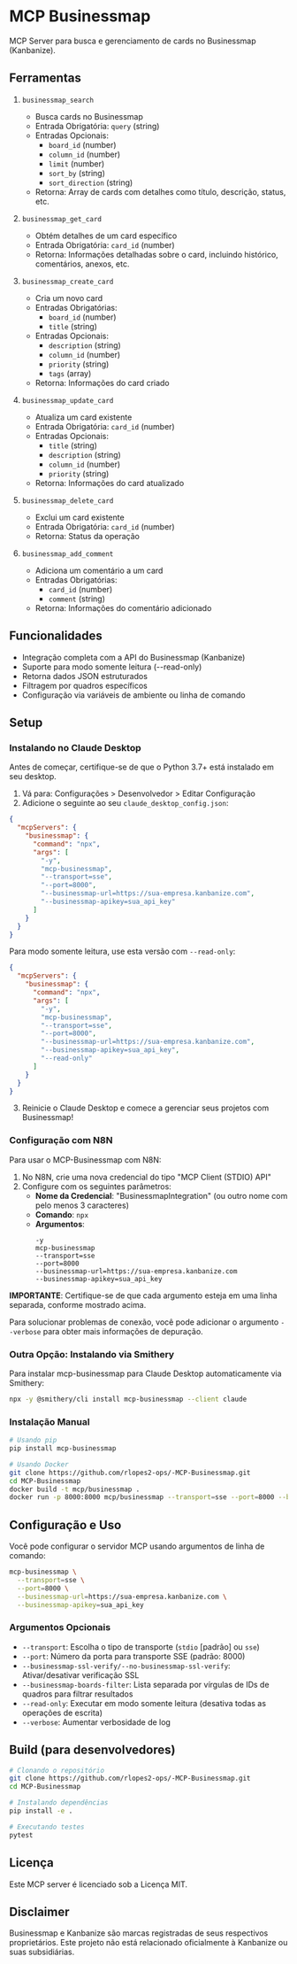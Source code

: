 # MCP Businessmap

MCP Server para busca e gerenciamento de cards no Businessmap (Kanbanize).

## Ferramentas

1. `businessmap_search`
   * Busca cards no Businessmap
   * Entrada Obrigatória: `query` (string)
   * Entradas Opcionais:
     * `board_id` (number)
     * `column_id` (number)
     * `limit` (number)
     * `sort_by` (string)
     * `sort_direction` (string)
   * Retorna: Array de cards com detalhes como título, descrição, status, etc.

2. `businessmap_get_card`
   * Obtém detalhes de um card específico
   * Entrada Obrigatória: `card_id` (number)
   * Retorna: Informações detalhadas sobre o card, incluindo histórico, comentários, anexos, etc.

3. `businessmap_create_card`
   * Cria um novo card
   * Entradas Obrigatórias:
     * `board_id` (number)
     * `title` (string)
   * Entradas Opcionais:
     * `description` (string)
     * `column_id` (number)
     * `priority` (string)
     * `tags` (array)
   * Retorna: Informações do card criado

4. `businessmap_update_card`
   * Atualiza um card existente
   * Entrada Obrigatória: `card_id` (number)
   * Entradas Opcionais:
     * `title` (string)
     * `description` (string)
     * `column_id` (number)
     * `priority` (string)
   * Retorna: Informações do card atualizado

5. `businessmap_delete_card`
   * Exclui um card existente
   * Entrada Obrigatória: `card_id` (number)
   * Retorna: Status da operação

6. `businessmap_add_comment`
   * Adiciona um comentário a um card
   * Entradas Obrigatórias:
     * `card_id` (number)
     * `comment` (string)
   * Retorna: Informações do comentário adicionado

## Funcionalidades

* Integração completa com a API do Businessmap (Kanbanize)
* Suporte para modo somente leitura (--read-only)
* Retorna dados JSON estruturados
* Filtragem por quadros específicos
* Configuração via variáveis de ambiente ou linha de comando

## Setup

### Instalando no Claude Desktop

Antes de começar, certifique-se de que o Python 3.7+ está instalado em seu desktop.

1. Vá para: Configurações > Desenvolvedor > Editar Configuração
2. Adicione o seguinte ao seu `claude_desktop_config.json`:

```json
{
  "mcpServers": {
    "businessmap": {
      "command": "npx",
      "args": [
        "-y",
        "mcp-businessmap",
        "--transport=sse",
        "--port=8000",
        "--businessmap-url=https://sua-empresa.kanbanize.com",
        "--businessmap-apikey=sua_api_key"
      ]
    }
  }
}
```

Para modo somente leitura, use esta versão com `--read-only`:

```json
{
  "mcpServers": {
    "businessmap": {
      "command": "npx",
      "args": [
        "-y",
        "mcp-businessmap",
        "--transport=sse",
        "--port=8000",
        "--businessmap-url=https://sua-empresa.kanbanize.com",
        "--businessmap-apikey=sua_api_key",
        "--read-only"
      ]
    }
  }
}
```

3. Reinicie o Claude Desktop e comece a gerenciar seus projetos com Businessmap!

### Configuração com N8N

Para usar o MCP-Businessmap com N8N:

1. No N8N, crie uma nova credencial do tipo "MCP Client (STDIO) API"
2. Configure com os seguintes parâmetros:
   - **Nome da Credencial**: "BusinessmapIntegration" (ou outro nome com pelo menos 3 caracteres)
   - **Comando**: `npx`
   - **Argumentos**:
     ```
     -y
     mcp-businessmap
     --transport=sse
     --port=8000
     --businessmap-url=https://sua-empresa.kanbanize.com
     --businessmap-apikey=sua_api_key
     ```

**IMPORTANTE**: Certifique-se de que cada argumento esteja em uma linha separada, conforme mostrado acima.

Para solucionar problemas de conexão, você pode adicionar o argumento `--verbose` para obter mais informações de depuração.

### Outra Opção: Instalando via Smithery

Para instalar mcp-businessmap para Claude Desktop automaticamente via Smithery:

```bash
npx -y @smithery/cli install mcp-businessmap --client claude
```

### Instalação Manual

```bash
# Usando pip
pip install mcp-businessmap

# Usando Docker
git clone https://github.com/rlopes2-ops/-MCP-Businessmap.git
cd MCP-Businessmap
docker build -t mcp/businessmap .
docker run -p 8000:8000 mcp/businessmap --transport=sse --port=8000 --businessmap-url=https://sua-empresa.kanbanize.com --businessmap-apikey=sua_api_key
```

## Configuração e Uso

Você pode configurar o servidor MCP usando argumentos de linha de comando:

```bash
mcp-businessmap \
  --transport=sse \
  --port=8000 \
  --businessmap-url=https://sua-empresa.kanbanize.com \
  --businessmap-apikey=sua_api_key
```

### Argumentos Opcionais

- `--transport`: Escolha o tipo de transporte (`stdio` [padrão] ou `sse`)
- `--port`: Número da porta para transporte SSE (padrão: 8000)
- `--businessmap-ssl-verify/--no-businessmap-ssl-verify`: Ativar/desativar verificação SSL
- `--businessmap-boards-filter`: Lista separada por vírgulas de IDs de quadros para filtrar resultados
- `--read-only`: Executar em modo somente leitura (desativa todas as operações de escrita)
- `--verbose`: Aumentar verbosidade de log

## Build (para desenvolvedores)

```bash
# Clonando o repositório
git clone https://github.com/rlopes2-ops/-MCP-Businessmap.git
cd MCP-Businessmap

# Instalando dependências
pip install -e .

# Executando testes
pytest
```

## Licença

Este MCP server é licenciado sob a Licença MIT.

## Disclaimer

Businessmap e Kanbanize são marcas registradas de seus respectivos proprietários. Este projeto não está relacionado oficialmente à Kanbanize ou suas subsidiárias. 
